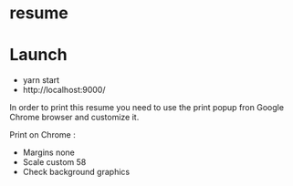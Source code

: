 # resume

# Launch
- yarn start
- http://localhost:9000/

In order to print this resume you need to use the print popup fron Google Chrome browser and customize it.

Print on Chrome :
- Margins none
- Scale custom 58
- Check background graphics
